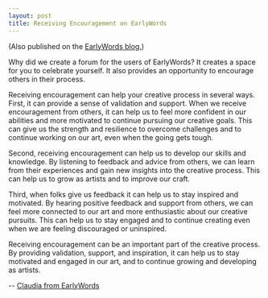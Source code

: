 ```yaml
---
layout: post
title: Receiving Encouragement on EarlyWords
---
```

(Also published on the [EarlyWords blog.](https://earlywords.io/articles/receiving-encouragement-on-earlywords))

Why did we create a forum for the users of EarlyWords?  It creates a space for you to celebrate yourself.  It also provides an opportunity to encourage others in their process.

Receiving encouragement can help your creative process in several ways. First, it can provide a sense of validation and support. When we receive encouragement from others, it can help us to feel more confident in our abilities and more motivated to continue pursuing our creative goals. This can give us the strength and resilience to overcome challenges and to continue working on our art, even when the going gets tough.

Second, receiving encouragement can help us to develop our skills and knowledge. By listening to feedback and advice from others, we can learn from their experiences and gain new insights into the creative process. This can help us to grow as artists and to improve our craft.

Third, when folks give us feedback it can help us to stay inspired and motivated. By hearing positive feedback and support from others, we can feel more connected to our art and more enthusiastic about our creative pursuits. This can help us to stay engaged and to continue creating even when we are feeling discouraged or uninspired.

Receiving encouragement can be an important part of the creative process. By providing validation, support, and inspiration, it can help us to stay motivated and engaged in our art, and to continue growing and developing as artists.

-- [Claudia from EarlyWords](https://earlywords.io/about)
